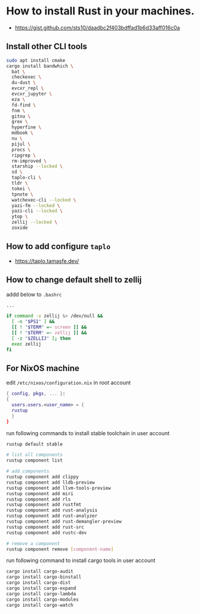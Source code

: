 # How to install Rust in your machines.
- <https://gist.github.com/sts10/daadbc2f403bdffad1b6d33aff016c0a>
## Install other CLI tools

```bash
sudo apt install cmake
cargo install bandwhich \
  bat \
  checkexec \
  du-dust \
  evcxr_repl \
  evcxr_jupyter \
  eza \
  fd-find \
  fnm \
  gitnu \
  grex \
  hyperfine \
  mdbook \
  nu \
  pijul \
  procs \
  ripgrep \
  rm-improved \
  starship --locked \
  sd \
  taplo-cli \
  tldr \
  tokei \
  tpnote \
  watchexec-cli --locked \
  yazi-fm --locked \
  yazi-cli --locked \
  ytop \
  zellij --locked \
  zoxide
```

## How to add configure `taplo`

- https://taplo.tamasfe.dev/
 
## How to change default shell to zellij

addd below to `.bashrc`

```bash
...

if command -v zellij &> /dev/null &&
  [ -n "$PS1" ] &&
  [[ ! "$TERM" =~ screen ]] &&
  [[ ! "$TERM" =~ zellij ]] &&
  [ -z "$ZELLIJ" ]; then
  exec zellij
fi
```
## For NixOS machine

edit `/etc/nixos/configuration.nix` in root account

```nix
{ config, pkgs, ... }:
{
  users.users.<user_name> = {
  rustup
  }
}
```

run following commands to install stable toolchain in user account

```bash
rustup default stable

# list all components
rustup component list

# add components
rustup component add clippy
rustup component add lldb-preview
rustup component add llvm-tools-preview
rustup component add miri
rustup component add rls
rustup component add rustfmt
rustup component add rust-analysis
rustup component add rust-analyzer
rustup component add rust-demangler-preview
rustup component add rust-src
rustup component add rustc-dev

# remove a component
rustup component remove [component-name]
```

run following command to install cargo tools in user account

```bash
cargo install cargo-audit
cargo install cargo-binstall
cargo install cargo-dist
cargo install cargo-expand
cargo install cargo-lambda
cargo install cargo-modules
cargo install cargo-watch
```

